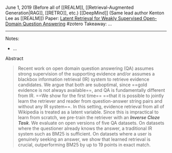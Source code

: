 June 1, 2019 (Before all of [[REALM]], [[Retrieval-Augmented Generation|RAG]], [[RETRO]], etc.)
[[DeepMind]] (Same lead author Kenton Lee as [[REALM]])
Paper: [Latent Retrieval for Weakly Supervised Open-Domain Question Answering](https://arxiv.org/abs/1906.00300)
#zotero 
Takeaway: ...

----

Notes: 
- ...


Abstract
> Recent work on open domain question answering (QA) assumes strong supervision of the supporting evidence and/or assumes a blackbox information retrieval (IR) system to retrieve evidence candidates. We argue that both are suboptimal, since ==gold evidence is not always available==, and QA is fundamentally different from IR. ==We show for the first time== ==that it is possible to jointly learn the retriever and reader from question-answer string pairs and without any IR system==. In this setting, evidence retrieval from all of Wikipedia is treated as a latent variable. Since this is impractical to learn from scratch, we pre-train the retriever with an ***Inverse Cloze Task***. We evaluate on open versions of five QA datasets. On datasets where the questioner already knows the answer, a traditional IR system such as BM25 is sufficient. On datasets where a user is genuinely seeking an answer, we show that learned retrieval is crucial, outperforming BM25 by up to 19 points in exact match.